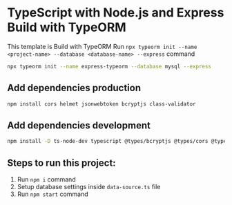 # TypeScript with Node.js and Express Build with TypeORM

This template is Build with TypeORM
Run `npx typeorm init --name <project-name> --database <database-name> --express` command

```sh
npx typeorm init --name express-typeorm --database mysql --express
```

## Add dependencies production

```sh
npm install cors helmet jsonwebtoken bcryptjs class-validator
```

## Add dependencies development

```sh
npm install -D ts-node-dev typescript @types/bcryptjs @types/cors @types/jsonwebtoken @types/express @types/node
```

## Steps to run this project:

1. Run `npm i` command
2. Setup database settings inside `data-source.ts` file
3. Run `npm start` command
